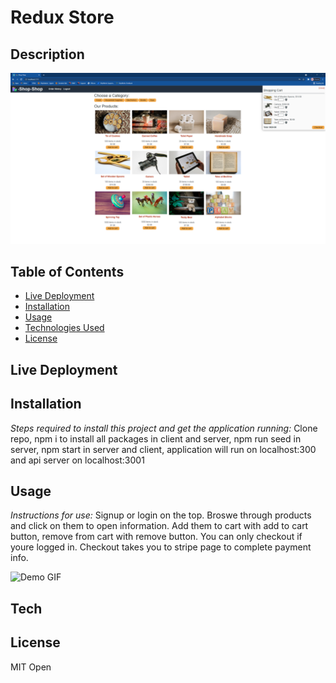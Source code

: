 # Redux Store

## Description

![Demo Pic](./assets/redux.png)
## Table of Contents
* [Live Deployment](#live)
* [Installation](#installation)
* [Usage](#usage)
* [Technologies Used](#tech)
* [License](#license)

## Live Deployment


## Installation

*Steps required to install this project and get the application running:*
Clone repo, npm i to install all packages in client and server, npm run seed in server, npm start in server and client, application will run
on localhost:300 and api server on localhost:3001

## Usage
*Instructions for use:*
Signup or login on the top. Broswe through products and click on them to open information. Add them to cart with add to cart button, remove from cart with remove button. You can only checkout if youre logged in. Checkout takes you to stripe page to complete payment info.

![Demo GIF](./assets/redux-store.gif)
## Tech



## License
MIT
Open

